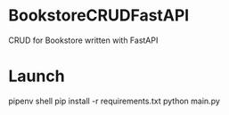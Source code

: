 # BookstoreCRUDFastAPI
CRUD for Bookstore written with FastAPI

# Launch
pipenv shell
pip install -r requirements.txt
python main.py